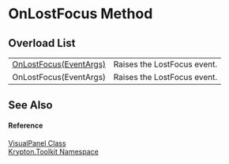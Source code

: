 # OnLostFocus Method


## Overload List
<table>
<tr>
<td><a href="97cb4684-6e0c-796b-8fac-74c69a00b7f1.md">OnLostFocus(EventArgs)</a></td>
<td>Raises the LostFocus event.</td></tr>
<tr>
<td>OnLostFocus(EventArgs)</td>
<td>Raises the LostFocus event.</td></tr>
</table>

## See Also


#### Reference
<a href="6fbc3d92-8b52-35e9-904e-553b5951491c.md">VisualPanel Class</a>  
<a href="79d2eac2-21f4-54ff-7552-b20c33c30600.md">Krypton.Toolkit Namespace</a>  
